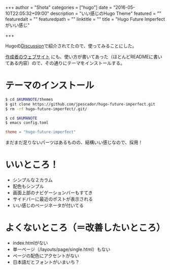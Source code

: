 +++
author = "Shota"
categories = ["hugo"]
date = "2016-05-10T22:05:32+09:00"
description = "いい感じのHugo Theme"
featured = ""
featuredalt = ""
featuredpath = ""
linktitle = ""
title = "Hugo Future Imperfectがいい感じ"

+++

Hugoの[Discussion](https://discuss.gohugo.io/t/very-nice-new-theme-for-blogging/2956 )で紹介されてたので、使ってみることにした。

[作成者のウェブサイト](https://jpescador.com/blog/future-imperfect-theme-release-on-the-go-hugo-static-website-engine/ ) にも、使い方が書いてあった（ほとんどREADMEに書いてある内容）ので、その通りにテーマをインストールする。


# テーマのインストール


``` sh
$ cd $KUMANOTE/themes
$ git clone https://github.com/jpescador/hugo-future-imperfect.git
$ rm -rf hugo-future-imperfect/.git/
```

``` sh
$ cd $KUMANOTE
$ emacs config.toml
```

``` toml
theme = "hugo-future-imperfect"
```

まだまだ足りないパーツはあるものの、結構いい感じなので、採用！


# いいところ！

* シンプルな２カラム
* 配色もシンプル
* 画面上部のナビゲーションバーもすてき
* サイドバーに最近のポストが表示される
* いい感じのページネータが付いてる

# よくないところ（＝改善したいところ）

* index.htmlがない
* 単一ページ（/layouts/page/single.html）もない
* ページの配色にアクセントがない
* 日本語だとフォントがいまいち？

